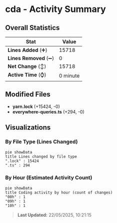# cda - Activity Summary 

## Overall Statistics

| Stat                   | Value                                                             |
| ---------------------- | ----------------------------------------------------------------- |
| **Lines Added** (➕)   | 15718                                          |
| **Lines Removed** (➖) | 0                                        |
| **Net Change** (↕)    | 15718                |
| **Active Time** (⌚)   | 0 minute |


## Modified Files
- **yarn.lock** (+15424, -0)
- **everywhere-queries.ts** (+294, -0)

## Visualizations

### By File Type (Lines Changed)

```mermaid
pie showData
title Lines changed by file type
".lock" : 15424
".ts" : 294
```

### By Hour (Estimated Activity Count)

```mermaid
pie showData
title Coding activity by hour (count of changes)
"00h" : 1
"09h" : 1
"10h" : 1
```


> **Last Updated:** 22/05/2025, 10:21:15